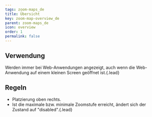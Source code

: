 ```yaml
---
tags: zoom-maps_de
title: Übersicht
key: zoom-map-overview_de
parent: zoom-maps_de
icon: overview
order: 1
permalink: false  
---
```


## Verwendung
Werden immer bei Web-Anwendungen angezeigt, auch wenn die Web-Anwendung auf einem kleinen Screen geöffnet ist.{.lead}

## Regeln 
- Platzierung oben rechts.
- Ist die maximale bzw. minimale Zoomstufe erreicht, ändert sich der Zustand auf "disabled".{.lead} 
